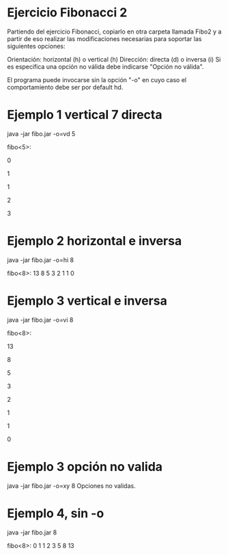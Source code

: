 Ejercicio Fibonacci 2
===========

Partiendo del ejercicio Fibonacci, copiarlo en otra carpeta llamada Fibo2 y a partir de eso realizar las modificaciones necesarias para soportar las siguientes opciones:

Orientación: horizontal (h) o vertical (h)
Dirección: directa (d) o inversa (i)
Si es especifica una opción no válida debe indicarse "Opción no válida".

El programa puede invocarse sin la opción "-o" en cuyo caso el comportamiento debe ser por default hd.



# Ejemplo 1 vertical 7 directa

java -jar fibo.jar -o=vd 5

fibo<5>:

0

1

1

2

3

# Ejemplo 2 horizontal e inversa

java -jar fibo.jar -o=hi 8

fibo<8>: 13 8 5 3 2 1 1 0

# Ejemplo 3 vertical e inversa

java -jar fibo.jar -o=vi 8

fibo<8>:

13

8

5

3

2

1

1

0

# Ejemplo 3 opción no valida
java -jar fibo.jar -o=xy 8
Opciones no validas.

# Ejemplo 4, sin -o

java -jar fibo.jar 8

fibo<8>: 0 1 1 2 3 5 8 13